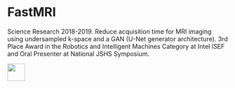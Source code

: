 # FastMRI
Science Research 2018-2019. Reduce acquisition time for MRI imaging using undersampled k-space and a GAN (U-Net generator architecture). 3rd Place Award in the Robotics and Intelligent Machines Category at Intel ISEF and Oral Presenter at National JSHS Symposium. 

<img src="https://j.gifs.com/wVEA7J.gif" width="40" height="40" />

